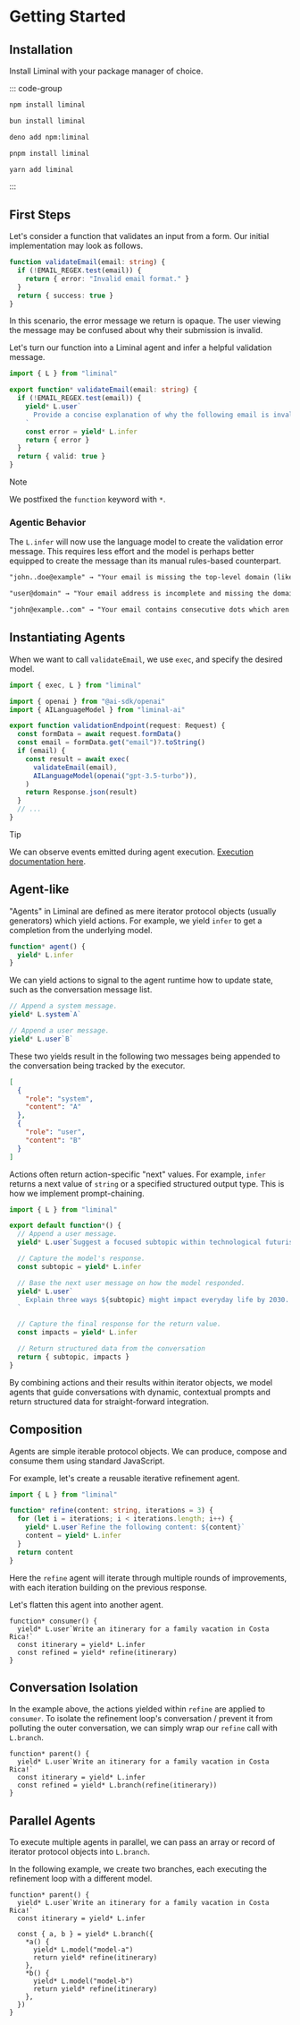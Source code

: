 # Getting Started

## Installation

Install Liminal with your package manager of choice.

::: code-group

```bash [npm]
npm install liminal
```

```bash [bun]
bun install liminal
```

```bash [deno]
deno add npm:liminal
```

```bash [pnpm]
pnpm install liminal
```

```bash [yarn]
yarn add liminal
```

:::

## First Steps

Let's consider a function that validates an input from a form. Our initial
implementation may look as follows.

```ts
function validateEmail(email: string) {
  if (!EMAIL_REGEX.test(email)) {
    return { error: "Invalid email format." }
  }
  return { success: true }
}
```

In this scenario, the error message we return is opaque. The user viewing the
message may be confused about why their submission is invalid.

Let's turn our function into a Liminal agent and infer a helpful validation
message.

```ts {3,5-8}
import { L } from "liminal"

export function* validateEmail(email: string) {
  if (!EMAIL_REGEX.test(email)) {
    yield* L.user`
      Provide a concise explanation of why the following email is invalid: ${email}
    `
    const error = yield* L.infer
    return { error }
  }
  return { valid: true }
}
```

> [!NOTE]
> We postfixed the `function` keyword with `*`.

### Agentic Behavior

The `L.infer` will now use the language model to create the validation error
message. This requires less effort and the model is perhaps better equipped to
create the message than its manual rules-based counterpart.

```txt
"john..doe@example" → "Your email is missing the top-level domain (like .com or .org) after 'example'."
```

```txt
"user@domain" → "Your email address is incomplete and missing the domain extension."
```

```txt
"john@example..com" → "Your email contains consecutive dots which aren't allowed in a valid address."
```

## Instantiating Agents

When we want to call `validateEmail`, we use `exec`, and specify the desired
model.

```ts {10-13}
import { exec, L } from "liminal"

import { openai } from "@ai-sdk/openai"
import { AILanguageModel } from "liminal-ai"

export function validationEndpoint(request: Request) {
  const formData = await request.formData()
  const email = formData.get("email")?.toString()
  if (email) {
    const result = await exec(
      validateEmail(email),
      AILanguageModel(openai("gpt-3.5-turbo")),
    )
    return Response.json(result)
  }
  // ...
}
```

> [!TIP]
> We can observe events emitted during agent execution.
> [Execution documentation here](./concepts/execution.md).

## Agent-like

"Agents" in Liminal are defined as mere iterator protocol objects (usually
generators) which yield actions. For example, we yield `infer` to get a
completion from the underlying model.

```ts
function* agent() {
  yield* L.infer
}
```

We can yield actions to signal to the agent runtime how to update state, such as
the conversation message list.

<!-- dprint-ignore -->
```ts
// Append a system message.
yield* L.system`A`

// Append a user message.
yield* L.user`B`
```

These two yields result in the following two messages being appended to the
conversation being tracked by the executor.

```json
[
  {
    "role": "system",
    "content": "A"
  },
  {
    "role": "user",
    "content": "B"
  }
]
```

Actions often return action-specific "next" values. For example, `infer` returns
a next value of `string` or a specified structured output type. This is how we
implement prompt-chaining.

```ts
import { L } from "liminal"

export default function*() {
  // Append a user message.
  yield* L.user`Suggest a focused subtopic within technological futurism.`

  // Capture the model's response.
  const subtopic = yield* L.infer

  // Base the next user message on how the model responded.
  yield* L.user`
    Explain three ways ${subtopic} might impact everyday life by 2030.
  `

  // Capture the final response for the return value.
  const impacts = yield* L.infer

  // Return structured data from the conversation
  return { subtopic, impacts }
}
```

By combining actions and their results within iterator objects, we model agents
that guide conversations with dynamic, contextual prompts and return structured
data for straight-forward integration.

## Composition

Agents are simple iterable protocol objects. We can produce, compose and consume
them using standard JavaScript.

For example, let's create a reusable iterative refinement agent.

```ts
import { L } from "liminal"

function* refine(content: string, iterations = 3) {
  for (let i = iterations; i < iterations.length; i++) {
    yield* L.user`Refine the following content: ${content}`
    content = yield* L.infer
  }
  return content
}
```

Here the `refine` agent will iterate through multiple rounds of improvements,
with each iteration building on the previous response.

Let's flatten this agent into another agent.

```ts{4}
function* consumer() {
  yield* L.user`Write an itinerary for a family vacation in Costa Rica!`
  const itinerary = yield* L.infer
  const refined = yield* refine(itinerary)
}
```

## Conversation Isolation

In the example above, the actions yielded within `refine` are applied to
`consumer`. To isolate the refinement loop's conversation / prevent it from
polluting the outer conversation, we can simply wrap our `refine` call with
`L.branch`.

```ts{4}
function* parent() {
  yield* L.user`Write an itinerary for a family vacation in Costa Rica!`
  const itinerary = yield* L.infer
  const refined = yield* L.branch(refine(itinerary))
}
```

## Parallel Agents

To execute multiple agents in parallel, we can pass an array or record of
iterator protocol objects into `L.branch`.

In the following example, we create two branches, each executing the refinement
loop with a different model.

```ts{5-14}
function* parent() {
  yield* L.user`Write an itinerary for a family vacation in Costa Rica!`
  const itinerary = yield* L.infer

  const { a, b } = yield* L.branch({
    *a() {
      yield* L.model("model-a")
      return yield* refine(itinerary)
    },
    *b() {
      yield* L.model("model-b")
      return yield* refine(itinerary)
    },
  })
}
```
